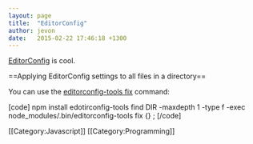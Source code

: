 ```yaml
---
layout: page
title:  "EditorConfig"
author: jevon
date:   2015-02-22 17:46:18 +1300
---
```


<a href="http://editorconfig.org">EditorConfig</a> is cool.

==Applying EditorConfig settings to all files in a directory==

You can use the <a href="https://www.npmjs.com/package/editorconfig-tools">editorconfig-tools fix</a> command:

[code]
npm install edotirconfig-tools
find DIR -maxdepth 1 -type f -exec node_modules/.bin/editorconfig-tools fix {} ;
[/code]

[[Category:Javascript]]
[[Category:Programming]]